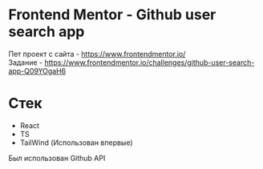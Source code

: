 # Frontend Mentor - Github user search app 
Пет проект с сайта - https://www.frontendmentor.io/
</br>
Задание - https://www.frontendmentor.io/challenges/github-user-search-app-Q09YOgaH6
# Стек
* React
* TS
* TailWind (Использован впервые)

Был использован Github API 
